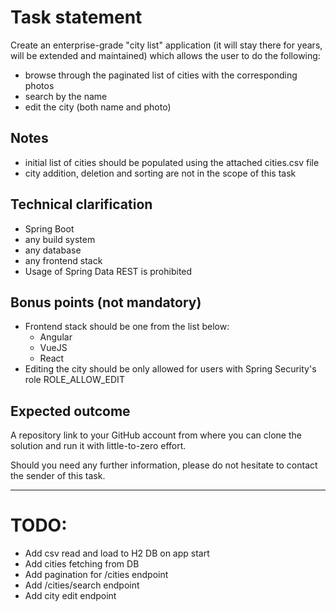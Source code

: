 # Task statement

Create an enterprise-grade "city list" application (it will stay there for years, will be extended and maintained) which
allows the user to do the following:

* browse through the paginated list of cities with the corresponding photos
* search by the name
* edit the city (both name and photo)

## Notes

* initial list of cities should be populated using the attached cities.csv file
* city addition, deletion and sorting are not in the scope of this task

## Technical clarification

* Spring Boot
* any build system
* any database
* any frontend stack
* Usage of Spring Data REST is prohibited

## Bonus points (not mandatory)

* Frontend stack should be one from the list below:
  * Angular
  * VueJS
  * React
* Editing the city should be only allowed for users with Spring Security's role ROLE_ALLOW_EDIT

## Expected outcome

A repository link to your GitHub account from where you can clone the solution and run it with
little-to-zero effort.

Should you need any further information, please do not hesitate to contact the sender of this task.

---

# TODO:

* Add csv read and load to H2 DB on app start
* Add cities fetching from DB
* Add pagination for /cities endpoint
* Add /cities/search endpoint
* Add city edit endpoint